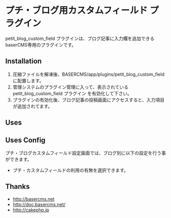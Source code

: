 # プチ・ブログ用カスタムフィールド プラグイン #
petit_blog_custom_field プラグインは、ブログ記事に入力欄を追加できるbaserCMS専用のプラグインです。


## Installation ##

1. 圧縮ファイルを解凍後、BASERCMS/app/plugins/petit_blog_custom_field に配置します。
2. 管理システムのプラグイン管理に入って、表示されている petit_blog_custom_field プラグイン を有効化して下さい。
3. プラグインの有効化後、ブログ記事の投稿画面にアクセスすると、入力項目が追加されてます。


## Uses ##


## Uses Config ##

プチ・ブログカスタムフィールド設定画面では、ブログ別に以下の設定を行う事ができます。

* プチ・カスタムフィールドの利用の有無を選択できます。


## Thanks ##

- http://basercms.net
- http://doc.basercms.net/
- http://cakephp.jp

